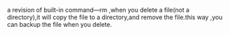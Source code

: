 a revision of built-in command—rm ,when you delete a file(not a directory),it will copy the file to a directory,and remove the file.this way ,you can backup the file when you delete.
